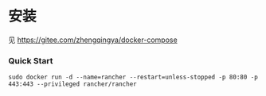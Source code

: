 # 安装

见 https://gitee.com/zhengqingya/docker-compose

### Quick Start

```shell
sudo docker run -d --name=rancher --restart=unless-stopped -p 80:80 -p 443:443 --privileged rancher/rancher
```